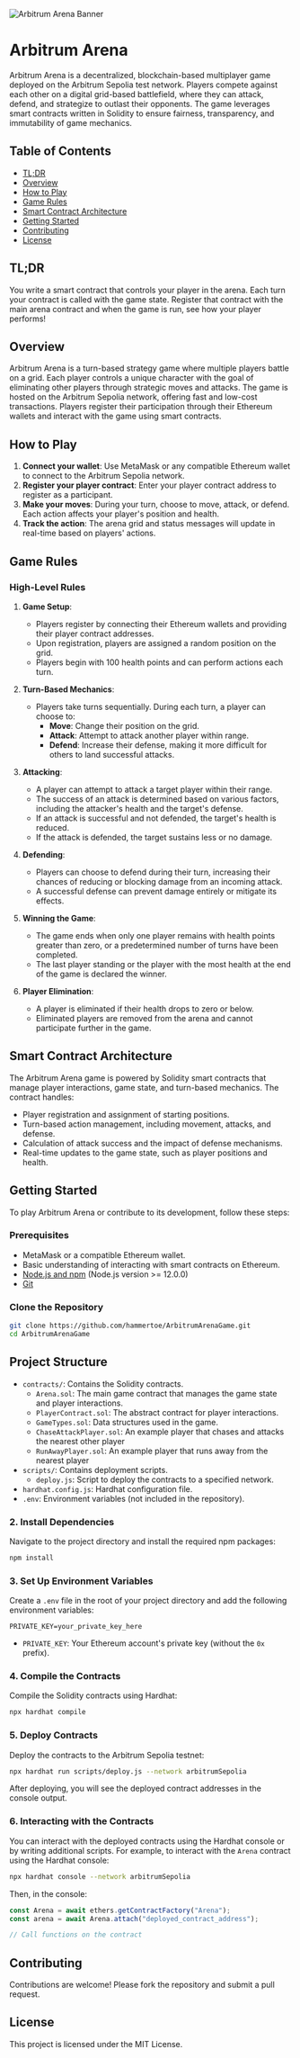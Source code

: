 ![Arbitrum Arena Banner](arbitrum-arena-demo2.gif)

# Arbitrum Arena

Arbitrum Arena is a decentralized, blockchain-based multiplayer game deployed on the Arbitrum Sepolia test network. Players compete against each other on a digital grid-based battlefield, where they can attack, defend, and strategize to outlast their opponents. The game leverages smart contracts written in Solidity to ensure fairness, transparency, and immutability of game mechanics.

## Table of Contents
- [TL;DR](#tl-dr)
- [Overview](#overview)
- [How to Play](#how-to-play)
- [Game Rules](#game-rules)
- [Smart Contract Architecture](#smart-contract-architecture)
- [Getting Started](#getting-started)
- [Contributing](#contributing)
- [License](#license)

## TL;DR
You write a smart contract that controls your player in the arena. Each turn your contract is called with the game state. Register that contract with the main arena contract and when the game is run, see how your player performs!

## Overview
Arbitrum Arena is a turn-based strategy game where multiple players battle on a grid. Each player controls a unique character with the goal of eliminating other players through strategic moves and attacks. The game is hosted on the Arbitrum Sepolia network, offering fast and low-cost transactions. Players register their participation through their Ethereum wallets and interact with the game using smart contracts.

## How to Play
1. **Connect your wallet**: Use MetaMask or any compatible Ethereum wallet to connect to the Arbitrum Sepolia network.
2. **Register your player contract**: Enter your player contract address to register as a participant.
3. **Make your moves**: During your turn, choose to move, attack, or defend. Each action affects your player's position and health.
4. **Track the action**: The arena grid and status messages will update in real-time based on players' actions.

## Game Rules
### High-Level Rules
1. **Game Setup**:
   - Players register by connecting their Ethereum wallets and providing their player contract addresses.
   - Upon registration, players are assigned a random position on the grid.
   - Players begin with 100 health points and can perform actions each turn.

2. **Turn-Based Mechanics**:
   - Players take turns sequentially. During each turn, a player can choose to:
     - **Move**: Change their position on the grid.
     - **Attack**: Attempt to attack another player within range.
     - **Defend**: Increase their defense, making it more difficult for others to land successful attacks.

3. **Attacking**:
   - A player can attempt to attack a target player within their range.
   - The success of an attack is determined based on various factors, including the attacker's health and the target's defense.
   - If an attack is successful and not defended, the target's health is reduced.
   - If the attack is defended, the target sustains less or no damage.

4. **Defending**:
   - Players can choose to defend during their turn, increasing their chances of reducing or blocking damage from an incoming attack.
   - A successful defense can prevent damage entirely or mitigate its effects.

5. **Winning the Game**:
   - The game ends when only one player remains with health points greater than zero, or a predetermined number of turns have been completed.
   - The last player standing or the player with the most health at the end of the game is declared the winner.

6. **Player Elimination**:
   - A player is eliminated if their health drops to zero or below.
   - Eliminated players are removed from the arena and cannot participate further in the game.

## Smart Contract Architecture
The Arbitrum Arena game is powered by Solidity smart contracts that manage player interactions, game state, and turn-based mechanics. The contract handles:
- Player registration and assignment of starting positions.
- Turn-based action management, including movement, attacks, and defense.
- Calculation of attack success and the impact of defense mechanisms.
- Real-time updates to the game state, such as player positions and health.

## Getting Started
To play Arbitrum Arena or contribute to its development, follow these steps:

### Prerequisites
- MetaMask or a compatible Ethereum wallet.
- Basic understanding of interacting with smart contracts on Ethereum.
- [Node.js and npm](https://nodejs.org/) (Node.js version >= 12.0.0)
- [Git](https://git-scm.com/)

### Clone the Repository
```bash
git clone https://github.com/hammertoe/ArbitrumArenaGame.git
cd ArbitrumArenaGame
```

## Project Structure

- `contracts/`: Contains the Solidity contracts.
  - `Arena.sol`: The main game contract that manages the game state and player interactions.
  - `PlayerContract.sol`: The abstract contract for player interactions.
  - `GameTypes.sol`: Data structures used in the game.
  - `ChaseAttackPlayer.sol`: An example player that chases and attacks the nearest other player
  - `RunAwayPlayer.sol`: An example player that runs away from the nearest player
- `scripts/`: Contains deployment scripts.
  - `deploy.js`: Script to deploy the contracts to a specified network.
- `hardhat.config.js`: Hardhat configuration file.
- `.env`: Environment variables (not included in the repository).

### 2. Install Dependencies

Navigate to the project directory and install the required npm packages:

```bash
npm install
```

### 3. Set Up Environment Variables

Create a `.env` file in the root of your project directory and add the following environment variables:

```plaintext
PRIVATE_KEY=your_private_key_here
```

- `PRIVATE_KEY`: Your Ethereum account's private key (without the `0x` prefix).

### 4. Compile the Contracts

Compile the Solidity contracts using Hardhat:

```bash
npx hardhat compile
```

### 5. Deploy Contracts

Deploy the contracts to the Arbitrum Sepolia testnet:

```bash
npx hardhat run scripts/deploy.js --network arbitrumSepolia
```

After deploying, you will see the deployed contract addresses in the console output.

### 6. Interacting with the Contracts

You can interact with the deployed contracts using the Hardhat console or by writing additional scripts. For example, to interact with the `Arena` contract using the Hardhat console:

```bash
npx hardhat console --network arbitrumSepolia
```

Then, in the console:

```javascript
const Arena = await ethers.getContractFactory("Arena");
const arena = await Arena.attach("deployed_contract_address");

// Call functions on the contract
```

## Contributing

Contributions are welcome! Please fork the repository and submit a pull request.

## License

This project is licensed under the MIT License.
